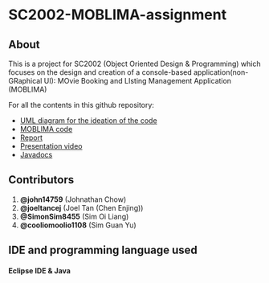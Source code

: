 # SC2002-MOBLIMA-assignment


## About
This is a project for SC2002 (Object Oriented Design & Programming) which focuses on the design and creation of a console-based application(non-GRaphical UI):
MOvie Booking and LIsting Management Application (MOBLIMA)


For all the contents in this github repository:
- [UML diagram for the ideation of the code](https://github.com/john14759/SC2002-MOBLIMA-assignment/blob/main/Class_Diagram_Final.jpg)
- [MOBLIMA code](link)
- [Report](link)
- [Presentation video](https://youtu.be/cTBlM6erHhg)
- [Javadocs]()

## Contributors
1. **@john14759** (Johnathan Chow)
2. **@joeltancej** (Joel Tan (Chen Enjing))
3. **@SimonSim8455** (Sim Oi Liang)
4. **@cooliomoolio1108** (Sim Guan Yu)


## IDE and programming language used
#### Eclipse IDE & Java

